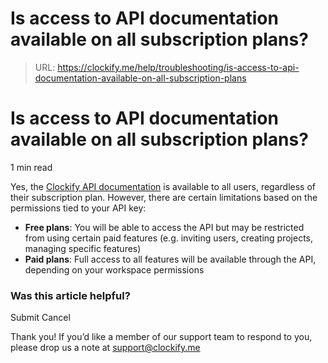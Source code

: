 # Is access to API documentation available on all subscription plans?

> URL: https://clockify.me/help/troubleshooting/is-access-to-api-documentation-available-on-all-subscription-plans

# Is access to API documentation available on all subscription plans?

1 min read

Yes, the [Clockify API documentation](https://docs.clockify.me/) is available to all users, regardless of their subscription plan. However, there are certain limitations based on the permissions tied to your API key:

* **Free plans**: You will be able to access the API but may be restricted from using certain paid features (e.g. inviting users, creating projects, managing specific features)
* **Paid plans**: Full access to all features will be available through the API, depending on your workspace permissions

### Was this article helpful?

Submit
Cancel

Thank you! If you’d like a member of our support team to respond to you, please drop us a note at support@clockify.me